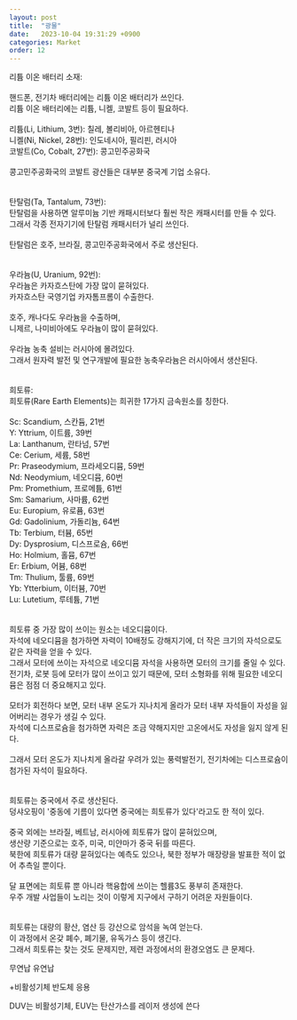 ```yaml
---
layout: post
title:  "광물"
date:   2023-10-04 19:31:29 +0900
categories: Market
order: 12
---
```


리튬 이온 배터리 소재:<br>
<br>
핸드폰, 전기차 배터리에는 리튬 이온 배터리가 쓰인다.<br>
리튬 이온 배터리에는 리튬, 니켈, 코발트 등이 필요하다.<br>
<br>
리튬(Li, Lithium, 3번): 칠레, 볼리비아, 아르헨티나<br>
니켈(Ni, Nickel, 28번): 인도네시아, 필리핀, 러시아<br>
코발트(Co, Cobalt, 27번): 콩고민주공화국<br>
<br>
콩고민주공화국의 코발트 광산들은 대부분 중국계 기업 소유다.<br>
<br>
<br>
탄탈럼(Ta, Tantalum, 73번):<br>
탄탈럼을 사용하면 알루미늄 기반 캐패시터보다 훨씬 작은 캐패시터를 만들 수 있다.<br>
그래서 각종 전자기기에 탄탈럼 캐패시터가 널리 쓰인다.<br>
<br>
탄탈럼은 호주, 브라질, 콩고민주공화국에서 주로 생산된다.<br>
<br>
<br>
우라늄(U, Uranium, 92번):<br>
우라늄은 카자흐스탄에 가장 많이 묻혀있다.<br>
카자흐스탄 국영기업 카자톰프롬이 수출한다.<br>
<br>
호주, 캐나다도 우라늄을 수출하며,<br>
니제르, 나미비아에도 우라늄이 많이 묻혀있다.<br>
<br>
우라늄 농축 설비는 러시아에 몰려있다.<br>
그래서 원자력 발전 및 연구개발에 필요한 농축우라늄은 러시아에서 생산된다.<br>
<br>
<br>
희토류:<br>
희토류(Rare Earth Elements)는 희귀한 17가지 금속원소를 칭한다.<br>
<br>
Sc: Scandium, 스칸듐, 21번<br>
Y: Yttrium, 이트륨, 39번<br>
La: Lanthanum, 란타넘, 57번<br>
Ce: Cerium, 세륨, 58번<br>
Pr: Praseodymium, 프라세오디뮴, 59번<br>
Nd: Neodymium, 네오디뮴, 60번<br>
Pm: Promethium, 프로메튬, 61번<br>
Sm: Samarium, 사마륨, 62번<br>
Eu: Europium, 유로퓸, 63번<br>
Gd: Gadolinium, 가돌리늄, 64번<br>
Tb: Terbium, 터븀, 65번<br>
Dy: Dysprosium, 디스프로슘, 66번<br>
Ho: Holmium, 홀뮴, 67번<br>
Er: Erbium, 어븀, 68번<br>
Tm: Thulium, 툴륨, 69번<br>
Yb: Ytterbium, 이터븀, 70번<br>
Lu: Lutetium, 루테튬, 71번<br>
<br>
<br>
희토류 중 가장 많이 쓰이는 원소는 네오디뮴이다.<br>
자석에 네오디뮴을 첨가하면 자력이 10배정도 강해지기에, 더 작은 크기의 자석으로도 같은 자력을 얻을 수 있다.<br>
그래서 모터에 쓰이는 자석으로 네오디뮴 자석을 사용하면 모터의 크기를 줄일 수 있다.<br>
전기차, 로봇 등에 모터가 많이 쓰이고 있기 때문에, 모터 소형화를 위해 필요한 네오디뮴은 점점 더 중요해지고 있다.<br>
<br>
모터가 회전하다 보면, 모터 내부 온도가 지나치게 올라가 모터 내부 자석들이 자성을 잃어버리는 경우가 생길 수 있다.<br>
자석에 디스프로슘을 첨가하면 자력은 조금 약해지지만 고온에서도 자성을 잃지 않게 된다.<br>
<br>
그래서 모터 온도가 지나치게 올라갈 우려가 있는 풍력발전기, 전기차에는 디스프로슘이 첨가된 자석이 필요하다.<br>
<br>
<br>
희토류는 중국에서 주로 생산된다.<br>
덩샤오핑이 '중동에 기름이 있다면 중국에는 희토류가 있다'라고도 한 적이 있다.<br>
<br>
중국 외에는 브라질, 베트남, 러시아에 희토류가 많이 묻혀있으며,<br>
생산량 기준으로는 호주, 미국, 미얀마가 중국 뒤를 따른다.<br>
북한에 희토류가 대량 묻혀있다는 예측도 있으나, 북한 정부가 매장량을 발표한 적이 없어 추측일 뿐이다.<br>
<br>
달 표면에는 희토류 뿐 아니라 핵융합에 쓰이는 헬륨3도 풍부히 존재한다.<br>
우주 개발 사업들이 노리는 것이 이렇게 지구에서 구하기 어려운 자원들이다.<br>
<br>
<br>
희토류는 대량의 황산, 염산 등 강산으로 암석을 녹여 얻는다.<br>
이 과정에서 온갖 폐수, 폐기물, 유독가스 등이 생긴다.<br>
그래서 희토류는 찾는 것도 문제지만, 제련 과정에서의 환경오염도 큰 문제다.<br>

무연납 유연납

+비활성기체 반도체 응용

DUV는 비활성기체, EUV는 탄산가스를 레이저 생성에 쓴다